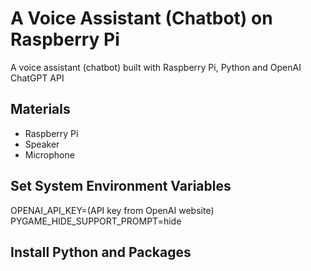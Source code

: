 # A Voice Assistant (Chatbot) on Raspberry Pi

A voice assistant (chatbot) built with Raspberry Pi, Python and OpenAI ChatGPT API

## Materials 

* Raspberry Pi
* Speaker
* Microphone 

## Set System Environment Variables 

OPENAI_API_KEY=(API key from OpenAI website)   
PYGAME_HIDE_SUPPORT_PROMPT=hide

## Install Python and Packages 

